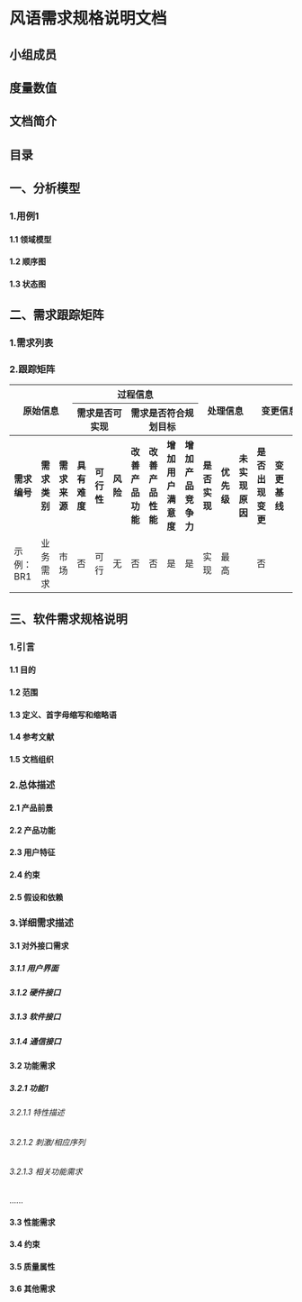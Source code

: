 # 风语需求规格说明文档

## 小组成员

## 度量数值

## 文档简介

## 目录

## 一、分析模型

### 1.用例1

#### 1.1 领域模型

#### 1.2 顺序图

#### 1.3 状态图

## 二、需求跟踪矩阵

### 1.需求列表

### 2.跟踪矩阵

<table>
	<head>
		<tr>
			<th align="center" colspan="3" rowspan="2">原始信息</th>
            <th align="center" colspan="7">过程信息</th>
            <th align="center" colspan="3" rowspan="2">处理信息</th>
            <th align="center" colspan="3" rowspan="2">变更信息</th>
		</tr>
       	<tr>
			<th align="center" colspan="3">需求是否可实现</th>
            <th align="center" colspan="4">需求是否符合规划目标</th>
		</tr>
        <tr>
			<th align="center">需求编号</th>
            <th align="center">需求类别</th>
            <th align="center">需求来源</th>
            <th align="center">具有难度</th>
            <th align="center">可行性</th>
            <th align="center">风险</th>
            <th align="center">改善产品功能</th>
            <th align="center">改善产品性能</th>
            <th align="center">增加用户满意度</th>
            <th align="center">增加产品竞争力</th>
            <th align="center">是否实现</th>
            <th align="center">优先级</th>
            <th align="center">未实现原因</th>
            <th align="center">是否出现变更</th>
            <th align="center">变更基线</th>
            <th align="center">变更记录</th>
		</tr>
	</head>
    <body>
		<tr>
			<td>示例：BR1</td>
			<td>业务需求</td>
			<td>市场</td>
			<td>否</td>
            <td>可行</td>
			<td>无</td>
			<td>否</td>
			<td>否</td>
            <td>是</td>
			<td>是</td>
			<td>实现</td>
			<td>最高</td>
            <td></td>
			<td>否</td>
			<td></td>
			<td></td>
		</tr>
	</body>
</table>

## 三、软件需求规格说明

### 1.引言

#### 1.1 目的

#### 1.2 范围

#### 1.3 定义、首字母缩写和缩略语

#### 1.4 参考文献

#### 1.5 文档组织

### 2.总体描述

#### 2.1 产品前景

#### 2.2 产品功能

#### 2.3 用户特征

#### 2.4 约束

#### 2.5 假设和依赖

### 3.详细需求描述

#### 3.1 对外接口需求

##### 3.1.1 用户界面

##### 3.1.2 硬件接口

##### 3.1.3 软件接口

##### 3.1.4 通信接口

#### 3.2 功能需求

##### 3.2.1 功能1

###### 3.2.1.1 特性描述

###### 3.2.1.2 刺激/相应序列

###### 3.2.1.3 相关功能需求

......

#### 3.3 性能需求

#### 3.4 约束

#### 3.5 质量属性

#### 3.6 其他需求
